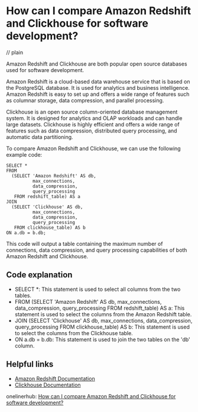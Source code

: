 # How can I compare Amazon Redshift and Clickhouse for software development?
// plain

Amazon Redshift and Clickhouse are both popular open source databases used for software development.

Amazon Redshift is a cloud-based data warehouse service that is based on the PostgreSQL database. It is used for analytics and business intelligence. Amazon Redshift is easy to set up and offers a wide range of features such as columnar storage, data compression, and parallel processing.

Clickhouse is an open source column-oriented database management system. It is designed for analytics and OLAP workloads and can handle large datasets. Clickhouse is highly efficient and offers a wide range of features such as data compression, distributed query processing, and automatic data partitioning.

To compare Amazon Redshift and Clickhouse, we can use the following example code:

```
SELECT *
FROM
  (SELECT 'Amazon Redshift' AS db,
          max_connections,
          data_compression,
          query_processing
   FROM redshift_table) AS a
JOIN
  (SELECT 'Clickhouse' AS db,
          max_connections,
          data_compression,
          query_processing
   FROM clickhouse_table) AS b
ON a.db = b.db;
```

This code will output a table containing the maximum number of connections, data compression, and query processing capabilities of both Amazon Redshift and Clickhouse.

## Code explanation

- SELECT *: This statement is used to select all columns from the two tables.
- FROM (SELECT 'Amazon Redshift' AS db, max_connections, data_compression, query_processing FROM redshift_table) AS a: This statement is used to select the columns from the Amazon Redshift table.
- JOIN (SELECT 'Clickhouse' AS db, max_connections, data_compression, query_processing FROM clickhouse_table) AS b: This statement is used to select the columns from the Clickhouse table.
- ON a.db = b.db: This statement is used to join the two tables on the 'db' column.

## Helpful links
- [Amazon Redshift Documentation](https://docs.aws.amazon.com/redshift/latest/mgmt/welcome.html)
- [Clickhouse Documentation](https://clickhouse.tech/docs/)

onelinerhub: [How can I compare Amazon Redshift and Clickhouse for software development?](https://onelinerhub.com/amazon-redshift/how-can-i-compare-amazon-redshift-and-clickhouse-for-software-development)